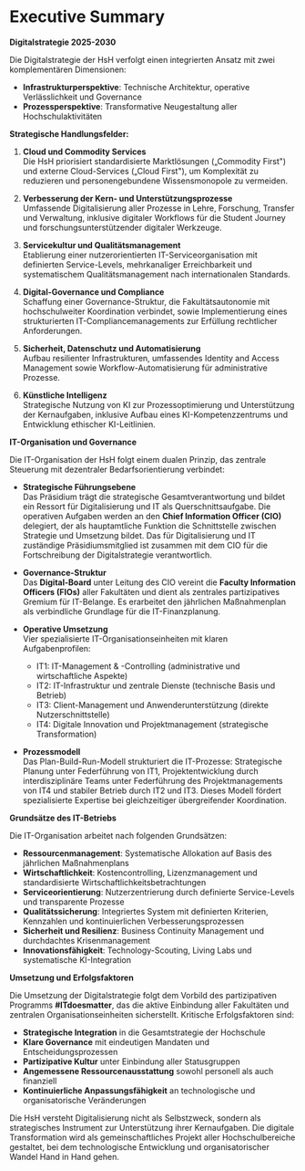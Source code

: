 # Executive Summary

**Digitalstrategie 2025-2030**

Die Digitalstrategie der HsH verfolgt einen integrierten Ansatz mit zwei komplementären Dimensionen:

- **Infrastrukturperspektive**: Technische Architektur, operative Verlässlichkeit und Governance
- **Prozessperspektive**: Transformative Neugestaltung aller Hochschulaktivitäten

**Strategische Handlungsfelder:**

1. **Cloud und Commodity Services**  
   Die HsH priorisiert standardisierte Marktlösungen („Commodity First") und externe Cloud-Services („Cloud First"), um Komplexität zu reduzieren und personengebundene Wissensmonopole zu vermeiden.

2. **Verbesserung der Kern- und Unterstützungsprozesse**  
   Umfassende Digitalisierung aller Prozesse in Lehre, Forschung, Transfer und Verwaltung, inklusive digitaler Workflows für die Student Journey und forschungsunterstützender digitaler Werkzeuge.

3. **Servicekultur und Qualitätsmanagement**  
   Etablierung einer nutzerorientierten IT-Serviceorganisation mit definierten Service-Levels, mehrkanaliger Erreichbarkeit und systematischem Qualitätsmanagement nach internationalen Standards.

4. **Digital-Governance und Compliance**  
   Schaffung einer Governance-Struktur, die Fakultätsautonomie mit hochschulweiter Koordination verbindet, sowie Implementierung eines strukturierten IT-Compliancemanagements zur Erfüllung rechtlicher Anforderungen.

5. **Sicherheit, Datenschutz und Automatisierung**  
   Aufbau resilienter Infrastrukturen, umfassendes Identity and Access Management sowie Workflow-Automatisierung für administrative Prozesse.

6. **Künstliche Intelligenz**  
   Strategische Nutzung von KI zur Prozessoptimierung und Unterstützung der Kernaufgaben, inklusive Aufbau eines KI-Kompetenzzentrums und Entwicklung ethischer KI-Leitlinien.

**IT-Organisation und Governance**

Die IT-Organisation der HsH folgt einem dualen Prinzip, das zentrale Steuerung mit dezentraler Bedarfsorientierung verbindet:

- **Strategische Führungsebene**  
  Das Präsidium trägt die strategische Gesamtverantwortung und bildet ein Ressort für Digitalisierung und IT als Querschnittsaufgabe. Die operativen Aufgaben werden an den **Chief Information Officer (CIO)** delegiert, der als hauptamtliche Funktion die Schnittstelle zwischen Strategie und Umsetzung bildet. Das für Digitalisierung und IT zuständige Präsidiumsmitglied ist zusammen mit dem CIO für die Fortschreibung der Digitalstrategie verantwortlich.

- **Governance-Struktur**  
  Das **Digital-Board** unter Leitung des CIO vereint die **Faculty Information Officers (FIOs)** aller Fakultäten und dient als zentrales partizipatives Gremium für IT-Belange. Es erarbeitet den jährlichen Maßnahmenplan als verbindliche Grundlage für die IT-Finanzplanung.

- **Operative Umsetzung**  
  Vier spezialisierte IT-Organisationseinheiten mit klaren Aufgabenprofilen:
  * IT1: IT-Management & -Controlling (administrative und wirtschaftliche Aspekte)
  * IT2: IT-Infrastruktur und zentrale Dienste (technische Basis und Betrieb)
  * IT3: Client-Management und Anwenderunterstützung (direkte Nutzerschnittstelle)
  * IT4: Digitale Innovation und Projektmanagement (strategische Transformation)

- **Prozessmodell**  
  Das Plan-Build-Run-Modell strukturiert die IT-Prozesse: Strategische Planung unter Federführung von IT1, Projektentwicklung durch interdisziplinäre Teams unter Federführung des Projektmanagements von IT4 und stabiler Betrieb durch IT2 und IT3. Dieses Modell fördert spezialisierte Expertise bei gleichzeitiger übergreifender Koordination.

**Grundsätze des IT-Betriebs**

Die IT-Organisation arbeitet nach folgenden Grundsätzen:

- **Ressourcenmanagement**: Systematische Allokation auf Basis des jährlichen Maßnahmenplans
- **Wirtschaftlichkeit**: Kostencontrolling, Lizenzmanagement und standardisierte Wirtschaftlichkeitsbetrachtungen
- **Serviceorientierung**: Nutzerzentrierung durch definierte Service-Levels und transparente Prozesse
- **Qualitätssicherung**: Integriertes System mit definierten Kriterien, Kennzahlen und kontinuierlichen Verbesserungsprozessen
- **Sicherheit und Resilienz**: Business Continuity Management und durchdachtes Krisenmanagement
- **Innovationsfähigkeit**: Technology-Scouting, Living Labs und systematische KI-Integration

**Umsetzung und Erfolgsfaktoren**

Die Umsetzung der Digitalstrategie folgt dem Vorbild des partizipativen Programms **#ITdoesmatter**, das die aktive Einbindung aller Fakultäten und zentralen Organisationseinheiten sicherstellt. Kritische Erfolgsfaktoren sind:

- **Strategische Integration** in die Gesamtstrategie der Hochschule
- **Klare Governance** mit eindeutigen Mandaten und Entscheidungsprozessen
- **Partizipative Kultur** unter Einbindung aller Statusgruppen
- **Angemessene Ressourcenausstattung** sowohl personell als auch finanziell
- **Kontinuierliche Anpassungsfähigkeit** an technologische und organisatorische Veränderungen

Die HsH versteht Digitalisierung nicht als Selbstzweck, sondern als strategisches Instrument zur Unterstützung ihrer Kernaufgaben. Die digitale Transformation wird als gemeinschaftliches Projekt aller Hochschulbereiche gestaltet, bei dem technologische Entwicklung und organisatorischer Wandel Hand in Hand gehen.